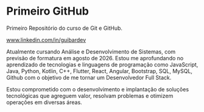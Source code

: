 # Primeiro GitHub

 Primeiro Repositório do curso de Git e GitHub.

 www.linkedin.com/in/guibardev
  
Atualmente cursando Análise e Desenvolvimento de Sistemas, com previsão de formatura em agosto de 2026. Estou me aprofundando no aprendizado de tecnologias e linguagens de programação como JavaScript, Java, Python, Kotlin, C++, Flutter, React, Angular, Bootstrap, SQL, MySQL, Github com o objetivo de me tornar um Desenvolvedor Full Stack.

Estou comprometido com o desenvolvimento e implantação de soluções tecnológicas que agreguem valor, resolvam problemas e otimizem operações em diversas áreas.
 


